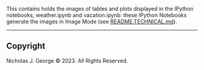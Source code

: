 This contains holds the images of tables and plots displayed in the IPython notebooks, weather.ipynb and vacation.ipynb: these IPython Notebooks generate the images in Image Mode (see [README.TECHNICAL.md](./README.TECHNICAL.md)).

----

## Copyright

Nicholas J. George © 2023. All Rights Reserved.
